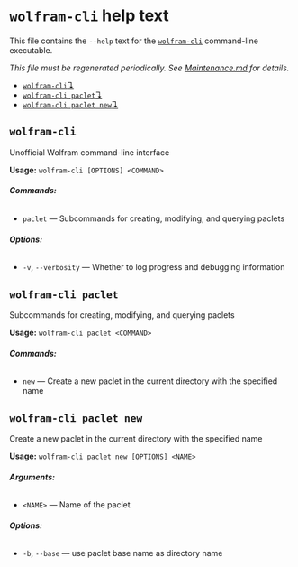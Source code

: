 # `wolfram-cli` help text

This file contains the `--help` text for the [`wolfram-cli`](../README.md)
command-line executable.

*This file must be regenerated periodically. See [Maintenance.md](./Maintenance.md) for details.*


<!-- BEGIN AUTOGENERATED CONTENT -->

<div style="background: light-gray"><ul>
<li><a href="#wolfram-cli"><code>wolfram-cli</code>↴</a></li>
<li><a href="#wolfram-cli-paclet"><code>wolfram-cli paclet</code>↴</a></li>
<li><a href="#wolfram-cli-paclet-new"><code>wolfram-cli paclet new</code>↴</a></li>
</ul></div>

## `wolfram-cli`

Unofficial Wolfram command-line interface

**Usage:** `wolfram-cli [OPTIONS] <COMMAND>`

###### **Commands:**

* `paclet` — Subcommands for creating, modifying, and querying paclets

###### **Options:**

* `-v`, `--verbosity` — Whether to log progress and debugging information



## `wolfram-cli paclet`

Subcommands for creating, modifying, and querying paclets

**Usage:** `wolfram-cli paclet <COMMAND>`

###### **Commands:**

* `new` — Create a new paclet in the current directory with the specified name



## `wolfram-cli paclet new`

Create a new paclet in the current directory with the specified name

**Usage:** `wolfram-cli paclet new [OPTIONS] <NAME>`

###### **Arguments:**

* `<NAME>` — Name of the paclet

###### **Options:**

* `-b`, `--base` — use paclet base name as directory name




